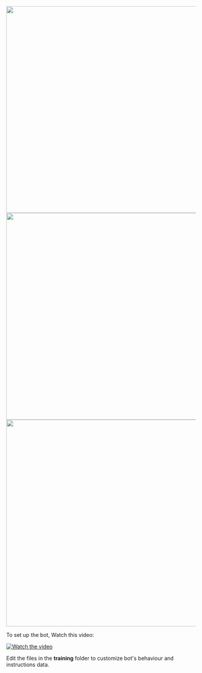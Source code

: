 <img src="https://files.catbox.moe/yit4gh.jpeg" height="550px">
<img src="https://files.catbox.moe/ktq8bx.jpeg" height="550px">
<img src="https://files.catbox.moe/9zglbi.jpeg" height="550px">

To set up the bot, Watch this video:

[![Watch the video](https://img.youtube.com/vi/zT0YTfizzxM/0.jpg)](https://youtu.be/zT0YTfizzxM)

Edit the files in the **training** folder to customize bot's behaviour and instructions data.
